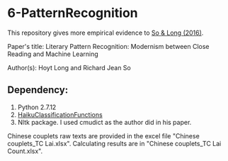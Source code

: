 # 6-PatternRecognition

This repository gives more empirical evidence to [So & Long (2016)](https://lucian.uchicago.edu/blogs/literarynetworks/files/2015/12/LONG_SO_CI.pdf). 

Paper's title: Literary Pattern Recognition: Modernism between Close Reading and Machine Learning

Author(s): Hoyt Long and Richard Jean So 

## Dependency:
1.  Python 2.7.12
2.  [HaikuClassificationFunctions](https://github.com/hoytlong/PatternRecognition/blob/master/HaikuClassificationFunctions.py)
3.  Nltk package. I used cmudict as the author did in his paper. 

Chinese couplets raw texts are provided in the excel file "Chinese couplets\_TC Lai.xlsx". Calculating results are in "Chinese couplets\_TC Lai Count.xlsx".
